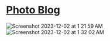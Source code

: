 # [Photo Blog](https://thatonedev.vercel.app)
![Screenshot 2023-12-02 at 1 21 59 AM](https://github.com/sudo-self/thatonedev/assets/119916323/1b54e237-3fdf-4903-8abd-c26ef43be450)
![Screenshot 2023-12-02 at 1 32 02 AM](https://github.com/sudo-self/thatonedev/assets/119916323/d8fb6d78-9638-42d7-8ef3-6445048d499b)



